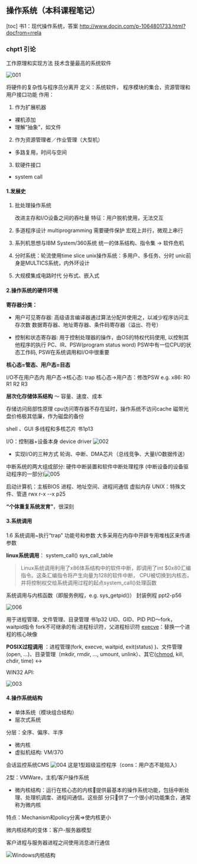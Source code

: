 ## 操作系统（本科课程笔记）
[toc]
书1：现代操作系统，答案 http://www.docin.com/p-1064801733.html?docfrom=rrela
### chpt1 引论
工作原理和实现方法
技术含量最高的系统软件

![001](https://raw.githubusercontent.com/huangrt01/Markdown4Zhihu/master/Data/操作系统/001.jpg)

将硬件的复杂性与程序员分离开
定义：系统软件， 程序模块的集合，资源管理和用户接口功能
作用：
1. 作为扩展机器
* 裸机添加
* 理解“抽象”，如文件
2. 作为资源管理者／作业管理（大型机）
* 多路复用，时间与空间
3. 软硬件接口
* system call

#### 1.发展史

1. 批处理操作系统

	改进主存和I/O设备之间的吞吐量
	特征：用户脱机使用，无法交互

2. 多道程序设计 multiprogramming
	需要硬件保护
	宏观上并行，微观上串行
3. 系列机思想与IBM System/360系统
	统一的体系结构、指令集 -> 软件危机
4. 分时系统：轮流使用time slice
	unix操作系统：多用户、多任务、分时
	unic前身是MULTICS系统，内外环设计
5. 大规模集成电路时代
	分布式、嵌入式

#### 2.操作系统的硬件环境

**寄存器分类：**
- 用户可见寄存器: 高级语言编译器通过算法分配并使用之，以减少程序访问主存次数
  数据寄存器、地址寄存器、条件码寄存器（溢出、符号）

- 控制和状态寄存器: 用于控制处理器的操作，由OS的特权代码使用, 以控制其他程序的执行
  PC、IR、PSW(program status word)
  PSW中有一位CPU的状态工作码, PSW在系统调用和I/O中很重要

**核心态=管态、用户态=目态**

I/O不在用户态内
用户态->核心态: trap	核心态->用户态：修改PSW
e.g. x86: R0 R1 R2 R3

**层次化存储体系结构** ～ 容量、速度、成本

存储访问局部性原理
cpu访问寄存器不存在延时，操作系统不访问cache
磁带光盘价格极其低廉，作为磁盘的备份

shell 、GUI
多线程和多核芯片 书1p13

I/O：控制器+设备本身    device driver
![002](https://raw.githubusercontent.com/huangrt01/Markdown4Zhihu/master/Data/操作系统/002.jpg)
* 实现I/O的三种方式
轮询、中断、DMA芯片（总线竞争、大量I/O数据传送）

中断系统的两大组成部分: 硬件中断装置和软件中断处理程序 (中断设备的设备驱动程序的一部分)![005](https://raw.githubusercontent.com/huangrt01/Markdown4Zhihu/master/Data/操作系统/005.jpg)

启动计算机：主板BIOS
进程、地址空间、进程间通信
虚拟内存
UNIX：特殊文件、管道
rwx r-x --x     p25

**“个体重复系统发育”**，很深刻

#### 3.系统调用

1.6 系统调用~执行“trap”			功能号和参数
大多采用在内存中开辟专用堆栈区来传递参数

**linux系统调用**： 
system_call() 	sys_call_table

> Linux系统调用利用了x86体系结构中的软件中断，即调用了int $0x80汇编指令。这条汇编指令将产生向量为128的软件中断， CPU被切换到内核态，并将控制权交给系统调用过程的起点system_call()处理函数

系统调用与内核函数（即服务例程，e.g. sys_getpid()）
封装例程     ppt2-p56

![006](https://raw.githubusercontent.com/huangrt01/Markdown4Zhihu/master/Data/操作系统/006.jpg)

用于进程管理、文件管理、目录管理 书1p32
    UID、GID、PID
    PID～fork，waitpid指令
        fork不可继承的有:进程标识符，父进程标识符
[execve](https://my.oschina.net/u/3857782/blog/1854572)：替换一个进程的核心映像

**POSIX过程调用** ：进程管理(fork, execve, waitpid, exit(status) )、文件管理(open, ...)、目录管理（mkdir, rmdir, ..., umount, unlink）、其它([chmod](https://blog.csdn.net/pythonw/article/details/80263428), kill, chdir, time)
<-> 

WIN32 API: 

![003](https://raw.githubusercontent.com/huangrt01/Markdown4Zhihu/master/Data/操作系统/003.jpg)
#### 4.操作系统结构
* 单体系统（模块组合结构）
* 层次式系统

分层：全序、偏序、半序
* 微内核
* 虚拟机结构: VM/370

会话监控系统CMS
![004](https://raw.githubusercontent.com/huangrt01/Markdown4Zhihu/master/Data/操作系统/004.jpg)
这是1型超级监控程序（cons：用户态不能陷入）

2型：VMWare，主机/客户操作系统

* 微内核结构：运行在核心态的内核􏰁提供最基本的操作系统功能，包括中断处理、处理机调度、进程间通信。这些部 分只􏰁供了一个很小的功能集合，通常称为微内核

特点：Mechanism和policy分离=>使内核更小

微内核结构的变体：客户-服务器模型

客户进程与服务器进程之间使用消息进行通信

![Windows内核结构](https://raw.githubusercontent.com/huangrt01/Markdown4Zhihu/master/Data/操作系统/004.jpg)







